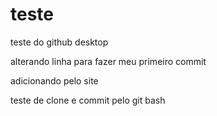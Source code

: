 # teste
 teste do github desktop

 alterando linha para fazer meu primeiro commit

adicionando pelo site

teste de clone e commit pelo git bash 
